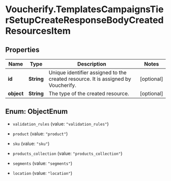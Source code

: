 # Voucherify.TemplatesCampaignsTierSetupCreateResponseBodyCreatedResourcesItem

## Properties

Name | Type | Description | Notes
------------ | ------------- | ------------- | -------------
**id** | **String** | Unique identifier assigned to the created resource. It is assigned by Voucherify. | [optional] 
**object** | **String** | The type of the created resource. | [optional] 



## Enum: ObjectEnum


* `validation_rules` (value: `"validation_rules"`)

* `product` (value: `"product"`)

* `sku` (value: `"sku"`)

* `products_collection` (value: `"products_collection"`)

* `segments` (value: `"segments"`)

* `location` (value: `"location"`)





